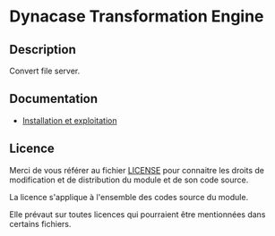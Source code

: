# Dynacase Transformation Engine

## Description

Convert file server.

## Documentation

* [Installation et exploitation](https://docs.anakeen.com/dynacase/3.2/dynacase-doc-tengine-installation-operating/website/book/index.html)

## Licence

Merci de vous référer au fichier [LICENSE](LICENSE) pour connaitre les droits
de modification et de distribution du module et de son code source.

La licence s'applique à l'ensemble des codes source du module. 

Elle prévaut sur toutes licences qui pourraient être mentionnées dans certains
fichiers.
